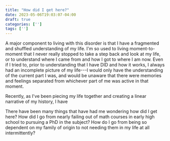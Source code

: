 ```yaml
---
title: "How did I get here?"
date: 2023-05-06T19:03:07-04:00
draft: true
categories: ['']
tags: ['']
---
```


A major component to living with this disorder is that I have a fragmented and shuffled understanding of my life. 
I'm so used to living moment-to-moment that I never really stopped to take a step back and look at my life, or to understand where I came from and how I got to where I am now. Even if I tried to, prior to understanding that I have DID and how it works, I always had an incomplete picture of my life---I would only have the understanding of the current part I was, and would be unaware that there were memories and feelings separated from whichever part of me was active in that moment.

Recently, as I've been piecing my life together and creating a linear narrative of my history, I have 

There have been many things that have had me wondering how did I get here? How did I go from nearly failing out of math courses in early high school to pursuing a PhD in the subject? How do I go from being so dependent on my family of origin to not needing them in my life at all intermittently? 

